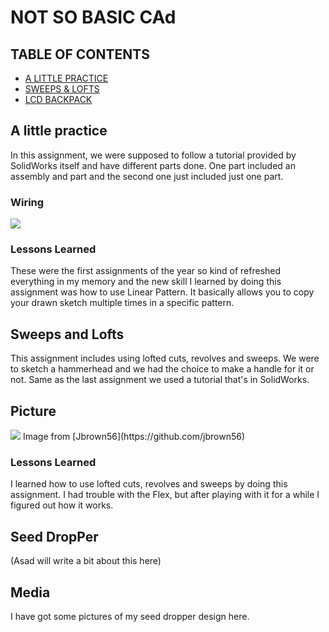 # NOT SO BASIC CAd

## TABLE OF CONTENTS
* [A LITTLE PRACTICE](#A-Little-Practice)
* [SWEEPS & LOFTS](#Sweeps-and-Lofts)
* [LCD BACKPACK](#LCD-Backpack)



## A little practice
  
In this assignment, we were supposed to follow a tutorial provided by SolidWorks itself and have different parts done. One part included an assembly and part and the second one just included just one part.
### Wiring
<img src="https://cvilleschools.instructure.com/courses/26598/files/1188152/download?wrap=1">

### Lessons Learned
These were the first assignments of the year so kind of refreshed everything in my memory and the new skill I learned by doing this assignment was how to use Linear Pattern. It basically allows you to copy your drawn sketch multiple times in a specific pattern.

## Sweeps and Lofts

This assignment includes using lofted cuts, revolves and sweeps. We were to sketch a hammerhead and we had the choice to make a handle for it or not. Same as the last assignment we used a tutorial that's in SolidWorks.
## Picture
<img src=https://github.com/jbrown56/Not_So-Basic-CAD/blob/master/Media/tutor_assem.PNG>
Image from [Jbrown56](https://github.com/jbrown56)

### Lessons Learned
I learned how to use lofted cuts, revolves and sweeps by doing this assignment. I had trouble with the Flex, but after playing with it for a while I figured out how it works.
## Seed DropPer
(Asad will write a bit about this here)

## Media
I have got some pictures of my seed dropper design here.
